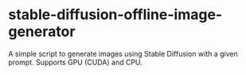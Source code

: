 # stable-diffusion-offline-image-generator
A simple script to generate images using Stable Diffusion with a given prompt. Supports GPU (CUDA) and CPU.
